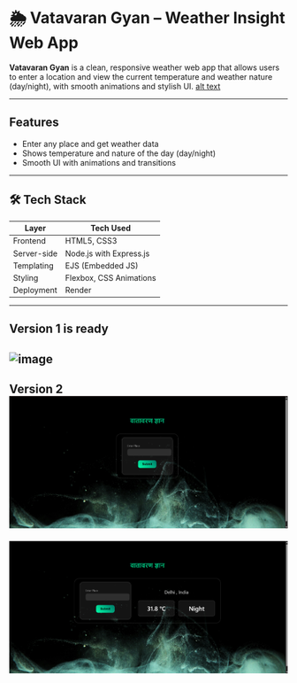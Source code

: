 # 🌦️ Vatavaran Gyan – Weather Insight Web App

**Vatavaran Gyan** is a clean, responsive weather web app that allows users to enter a location and view the current temperature and weather nature (day/night), with smooth animations and stylish UI.
[alt text](https://vatavaran-gyan.onrender.com)

---

## Features

-  Enter any place and get weather data
-  Shows temperature and nature of the day (day/night)
-  Smooth UI with animations and transitions


---

## 🛠️ Tech Stack

| Layer           | Tech Used               |
|-----------------|-------------------------|
| Frontend        | HTML5, CSS3             |
| Server-side     | Node.js with Express.js |
| Templating      | EJS (Embedded JS)       |
| Styling         | Flexbox, CSS Animations |
| Deployment      | Render                  |

---

Version 1 is ready
---


![image](https://github.com/user-attachments/assets/eab14009-3937-48d6-a41c-2dc7ec5d737d)
---


Version 2 
![alt text](/public/image/image.png)
---


![alt text](/public/image/image-1.png)
